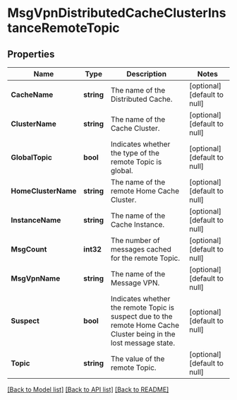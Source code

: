 # MsgVpnDistributedCacheClusterInstanceRemoteTopic

## Properties
Name | Type | Description | Notes
------------ | ------------- | ------------- | -------------
**CacheName** | **string** | The name of the Distributed Cache. | [optional] [default to null]
**ClusterName** | **string** | The name of the Cache Cluster. | [optional] [default to null]
**GlobalTopic** | **bool** | Indicates whether the type of the remote Topic is global. | [optional] [default to null]
**HomeClusterName** | **string** | The name of the remote Home Cache Cluster. | [optional] [default to null]
**InstanceName** | **string** | The name of the Cache Instance. | [optional] [default to null]
**MsgCount** | **int32** | The number of messages cached for the remote Topic. | [optional] [default to null]
**MsgVpnName** | **string** | The name of the Message VPN. | [optional] [default to null]
**Suspect** | **bool** | Indicates whether the remote Topic is suspect due to the remote Home Cache Cluster being in the lost message state. | [optional] [default to null]
**Topic** | **string** | The value of the remote Topic. | [optional] [default to null]

[[Back to Model list]](../README.md#documentation-for-models) [[Back to API list]](../README.md#documentation-for-api-endpoints) [[Back to README]](../README.md)

